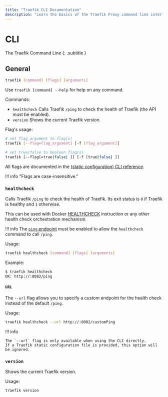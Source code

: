 ```yaml
---
title: "Traefik CLI Documentation"
description: "Learn the basics of the Traefik Proxy command line interface (CLI). Read the technical documentation."
---
```


# CLI

The Traefik Command Line
{: .subtitle }

## General

```bash
traefik [command] [flags] [arguments]
```

Use `traefik [command] --help` for help on any command.

Commands:

- `healthcheck` Calls Traefik `/ping` to check the health of Traefik (the API must be enabled).
- `version` Shows the current Traefik version.

Flag's usage:

```bash
# set flag_argument to flag(s)
traefik [--flag=flag_argument] [-f [flag_argument]]

# set true/false to boolean flag(s)
traefik [--flag[=true|false| ]] [-f [true|false| ]]
```

All flags are documented in the [(static configuration) CLI reference](../reference/static-configuration/cli.md).

!!! info "Flags are case-insensitive."

### `healthcheck`

Calls Traefik `/ping` to check the health of Traefik.
Its exit status is `0` if Traefik is healthy and `1` otherwise.

This can be used with Docker [HEALTHCHECK](https://docs.docker.com/engine/reference/builder/#healthcheck) instruction
or any other health check orchestration mechanism.

!!! info
    The [`ping` endpoint](../operations/ping.md) must be enabled to allow the `healthcheck` command to call `/ping`.

Usage:

```bash
traefik healthcheck [command] [flags] [arguments]
```

Example:

```bash
$ traefik healthcheck
OK: http://:8082/ping
```

#### `URL`

The `--url` flag allows you to specify a custom endpoint for the health check instead of the default `/ping`.

Usage:

```bash
traefik healthcheck --url http://:8082/customPing
```

!!! info 

    The `--url` flag is only available when using the CLI directly.
    If a Traefik static configuration file is provided, this option will be ignored.

### `version`

Shows the current Traefik version.

Usage:

```bash
traefik version
```

